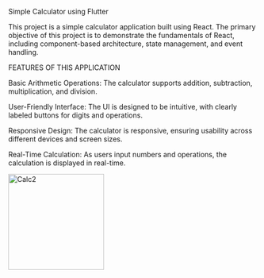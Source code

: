 Simple Calculator using Flutter

This project is a simple calculator application built using React. The primary objective of this project is to demonstrate the fundamentals of React,
including component-based architecture, state management, and event handling.

FEATURES OF THIS APPLICATION 

Basic Arithmetic Operations: The calculator supports addition, subtraction, multiplication, and division.

User-Friendly Interface: The UI is designed to be intuitive, with clearly labeled buttons for digits and operations.

Responsive Design: The calculator is responsive, ensuring usability across different devices and screen sizes.

Real-Time Calculation: As users input numbers and operations, the calculation is displayed in real-time.


<img width="193" alt="Calc2" src="https://github.com/Charity-Mahoro/calculator-App/assets/173148554/cd495379-31f2-474e-be46-e019b32602c6">

